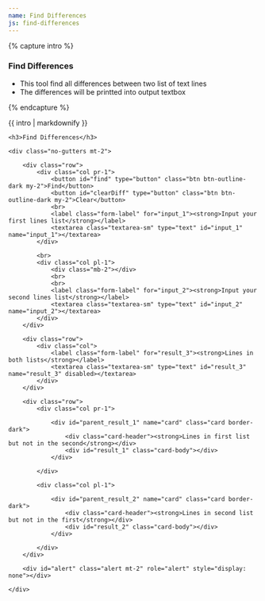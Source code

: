 ```yaml
---
name: Find Differences
js: find-differences
---
```


{% capture intro %}
### Find Differences
<!--separator-->
- This tool find all differences between two list of text lines
- The differences will be printted into output textbox
<!--separator-->
{% endcapture %}

<div class="tool-wrapper mb-4">
    {{ intro | markdownify }}
</div>

<div class="tool-wrapper">

    <h3>Find Differences</h3>

    <div class="no-gutters mt-2">

        <div class="row">
            <div class="col pr-1">
                <button id="find" type="button" class="btn btn-outline-dark my-2">Find</button>
                <button id="clearDiff" type="button" class="btn btn-outline-dark my-2">Clear</button>
                <br>
                <label class="form-label" for="input_1"><strong>Input your first lines list</strong></label>
                <textarea class="textarea-sm" type="text" id="input_1" name="input_1"></textarea>
            </div>

            <br>
            <div class="col pl-1">
                <div class="mb-2"></div>
                <br>
                <br>
                <label class="form-label" for="input_2"><strong>Input your second lines list</strong></label>
                <textarea class="textarea-sm" type="text" id="input_2" name="input_2"></textarea>
            </div>
        </div>

        <div class="row">
            <div class="col">
                <label class="form-label" for="result_3"><strong>Lines in both lists</strong></label>
                <textarea class="textarea-sm" type="text" id="result_3" name="result_3" disabled></textarea>
            </div>
        </div>

        <div class="row">
            <div class="col pr-1">

                <div id="parent_result_1" name="card" class="card border-dark">
                    <div class="card-header"><strong>Lines in first list but not in the second</strong></div>
                    <div id="result_1" class="card-body"></div>
                </div>

            </div>

            <div class="col pl-1">

                <div id="parent_result_2" name="card" class="card border-dark">
                    <div class="card-header"><strong>Lines in second list but not in the first</strong></div>
                    <div id="result_2" class="card-body"></div>
                </div>

            </div>
        </div>

        <div id="alert" class="alert mt-2" role="alert" style="display: none"></div>

    </div>

</div>